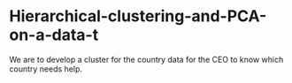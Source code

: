 # Hierarchical-clustering-and-PCA-on-a-data-t
We are to develop a cluster for the country data for the CEO to know which country needs help.
